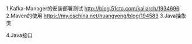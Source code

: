 1.Kafka-Manager的安装部署测试
    http://blog.51cto.com/kaliarch/1934696
2.Maven的使用
    https://my.oschina.net/huangyong/blog/194583
3.Java抽象类

4.Java接口